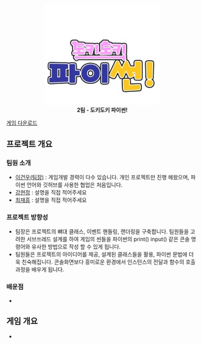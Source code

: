 <p align="center">
  <img src="sprites/logo.png" alt="로고" width="300"/><br>
  <b>2팀 - 도키도키 파이썬!</b>
</p>


[게임 다운로드](localhost)
## 프로젝트 개요
### 팀원 소개
- [이건우(팀장)](https://github.com/4vpr) : 게임개발 경력이 다수 있습니다. 개인 프로젝트만 진행 해왔으며, 파이썬 언어와 깃허브를 사용한 협업은 처음입니다.
- [강현정](https://github.com/aooe120-maker) : 설명을 직접 적어주세요
- [최재흥](https://github.com/Lukascruise) : 설명을 직접 적어주세요
### 프로젝트 방향성
- 팀장은 프로젝트의 뼈대 클래스, 이벤트 핸들링, 랜더링을 구축합니다. 팀원들을 고려한 서브쓰레드 설계를 하여 게임의 씬들을 파이썬의 print() input() 같은 콘솔 명령어와 유사한 방법으로 작성 할 수 있게 됩니다.
- 팀원들은 프로젝트의 아이디어를 제공, 설계된 클래스들을 활용, 파이썬 문법에 더욱 친숙해집니다. 콘솔화면보다 흥미로운 환경에서 인스턴스의 전달과 함수의 호출과정을 배우게 됩니다.
### 배운점
- 
## 게임 개요
- 

